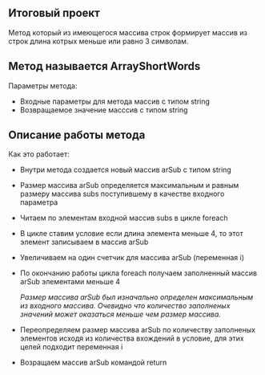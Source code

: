 ## Итоговый проект

Метод который из имеющегося массива строк формирует массив из строк длина котрых меньше или равно 3 символам.

## Метод называется ArrayShortWords
Параметры метода:
* Входные параметры для метода массив с типом string
* Возвращаемое значение масссив с типом string


## Описание работы метода

Как это работает:
* Внутри метода создается новый массив arSub с типом string
* Размер массива arSub определяется максимальным и равным размеру массива subs поступившему в качестве входного параметра
* Читаем по элементам входной массив subs в цикле foreach
* В цикле ставим условие если длина элемента меньше 4, то этот элемент записываем в массив arSub
* Увеличиваем на один счетчик для массива arSub (переменная i)
* По окончанию работы цикла foreach получаем заполненный массив arSub элементами меньше 4

  *Размер массива arSub был изначально определен максимальным из входного массива. 
   Очевидно что количество заполненых значений может оказаться меньше чем размер массива.* 

* Переопределяем размер массива arSub по количеству заполненых элементов исходя из количества вхождений в условие,
  для этих целей подходит переменная i
* Возращаем массив arSub командой return

